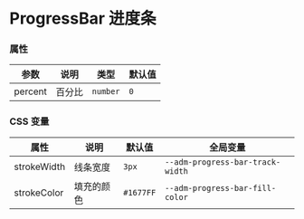 <!--
 * @Author: Qiang Wu
 * @Date: 2021-12-18 16:01:05
 * @LastEditors: chenky
 * @LastEditTime: 2021-12-20 11:53:36
 * @Description: file content
-->
# ProgressBar 进度条

<code src="./demos/index.tsx"></code>

### 属性

| 参数    | 说明   | 类型     | 默认值 |
| ------- | ------ | -------- | ------ |
| percent | 百分比 | `number` | `0`    |

### CSS 变量

| 属性          | 说明       | 默认值    | 全局变量                         |
| ------------- | ---------- | --------- | -------------------------------- |
| strokeWidth   | 线条宽度   | `3px`     | `--adm-progress-bar-track-width` |
| strokeColor  | 填充的颜色 | `#1677FF` | `--adm-progress-bar-fill-color`  |
